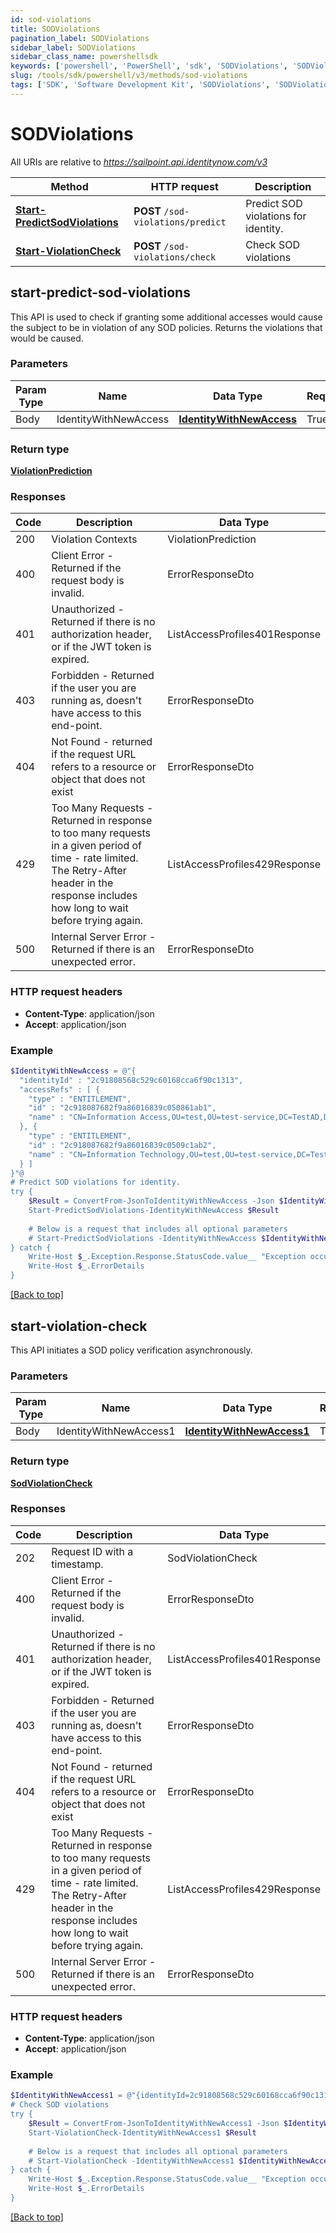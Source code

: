 ```yaml
---
id: sod-violations
title: SODViolations
pagination_label: SODViolations
sidebar_label: SODViolations
sidebar_class_name: powershellsdk
keywords: ['powershell', 'PowerShell', 'sdk', 'SODViolations', 'SODViolations'] 
slug: /tools/sdk/powershell/v3/methods/sod-violations
tags: ['SDK', 'Software Development Kit', 'SODViolations', 'SODViolations']
---
```



# SODViolations

All URIs are relative to *https://sailpoint.api.identitynow.com/v3*

Method | HTTP request | Description
------------- | ------------- | -------------
[**Start-PredictSodViolations**](#start-predict-sod-violations) | **POST** `/sod-violations/predict` | Predict SOD violations for identity.
[**Start-ViolationCheck**](#start-violation-check) | **POST** `/sod-violations/check` | Check SOD violations


## start-predict-sod-violations

This API is used to check if granting some additional accesses would cause the subject to be in violation of any SOD policies. Returns the violations that would be caused.

### Parameters 
Param Type | Name | Data Type | Required  | Description
------------- | ------------- | ------------- | ------------- | ------------- 
 Body  | IdentityWithNewAccess | [**IdentityWithNewAccess**](../models/identity-with-new-access) | True  | 

### Return type

[**ViolationPrediction**](../models/violation-prediction)

### Responses
Code | Description  | Data Type
------------- | ------------- | -------------
200 | Violation Contexts | ViolationPrediction
400 | Client Error - Returned if the request body is invalid. | ErrorResponseDto
401 | Unauthorized - Returned if there is no authorization header, or if the JWT token is expired. | ListAccessProfiles401Response
403 | Forbidden - Returned if the user you are running as, doesn&#39;t have access to this end-point. | ErrorResponseDto
404 | Not Found - returned if the request URL refers to a resource or object that does not exist | ErrorResponseDto
429 | Too Many Requests - Returned in response to too many requests in a given period of time - rate limited. The Retry-After header in the response includes how long to wait before trying again. | ListAccessProfiles429Response
500 | Internal Server Error - Returned if there is an unexpected error. | ErrorResponseDto

### HTTP request headers

- **Content-Type**: application/json
- **Accept**: application/json

### Example
```powershell
$IdentityWithNewAccess = @"{
  "identityId" : "2c91808568c529c60168cca6f90c1313",
  "accessRefs" : [ {
    "type" : "ENTITLEMENT",
    "id" : "2c918087682f9a86016839c050861ab1",
    "name" : "CN=Information Access,OU=test,OU=test-service,DC=TestAD,DC=local"
  }, {
    "type" : "ENTITLEMENT",
    "id" : "2c918087682f9a86016839c0509c1ab2",
    "name" : "CN=Information Technology,OU=test,OU=test-service,DC=TestAD,DC=local"
  } ]
}"@
# Predict SOD violations for identity.
try {
    $Result = ConvertFrom-JsonToIdentityWithNewAccess -Json $IdentityWithNewAccess
    Start-PredictSodViolations-IdentityWithNewAccess $Result
    
    # Below is a request that includes all optional parameters
    # Start-PredictSodViolations -IdentityWithNewAccess $IdentityWithNewAccess  
} catch {
    Write-Host $_.Exception.Response.StatusCode.value__ "Exception occurred when calling Start-PredictSodViolations"
    Write-Host $_.ErrorDetails
}
```

[[Back to top]](#) 

## start-violation-check

This API initiates a SOD policy verification asynchronously.

### Parameters 
Param Type | Name | Data Type | Required  | Description
------------- | ------------- | ------------- | ------------- | ------------- 
 Body  | IdentityWithNewAccess1 | [**IdentityWithNewAccess1**](../models/identity-with-new-access1) | True  | 

### Return type

[**SodViolationCheck**](../models/sod-violation-check)

### Responses
Code | Description  | Data Type
------------- | ------------- | -------------
202 | Request ID with a timestamp. | SodViolationCheck
400 | Client Error - Returned if the request body is invalid. | ErrorResponseDto
401 | Unauthorized - Returned if there is no authorization header, or if the JWT token is expired. | ListAccessProfiles401Response
403 | Forbidden - Returned if the user you are running as, doesn&#39;t have access to this end-point. | ErrorResponseDto
404 | Not Found - returned if the request URL refers to a resource or object that does not exist | ErrorResponseDto
429 | Too Many Requests - Returned in response to too many requests in a given period of time - rate limited. The Retry-After header in the response includes how long to wait before trying again. | ListAccessProfiles429Response
500 | Internal Server Error - Returned if there is an unexpected error. | ErrorResponseDto

### HTTP request headers

- **Content-Type**: application/json
- **Accept**: application/json

### Example
```powershell
$IdentityWithNewAccess1 = @"{identityId=2c91808568c529c60168cca6f90c1313, accessRefs=[{type=ENTITLEMENT, id=2c918087682f9a86016839c050861ab1, name=CN=Information Access,OU=test,OU=test-service,DC=TestAD,DC=local}, {type=ENTITLEMENT, id=2c918087682f9a86016839c0509c1ab2, name=CN=Information Technology,OU=test,OU=test-service,DC=TestAD,DC=local}], clientMetadata={additionalProp1=string, additionalProp2=string, additionalProp3=string}}"@
# Check SOD violations
try {
    $Result = ConvertFrom-JsonToIdentityWithNewAccess1 -Json $IdentityWithNewAccess1
    Start-ViolationCheck-IdentityWithNewAccess1 $Result
    
    # Below is a request that includes all optional parameters
    # Start-ViolationCheck -IdentityWithNewAccess1 $IdentityWithNewAccess1  
} catch {
    Write-Host $_.Exception.Response.StatusCode.value__ "Exception occurred when calling Start-ViolationCheck"
    Write-Host $_.ErrorDetails
}
```

[[Back to top]](#) 


